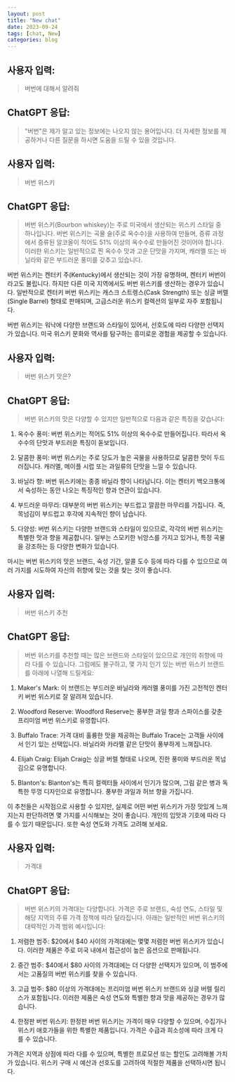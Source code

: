```yaml
---
layout: post
title: "New chat"
date: 2023-09-24
tags: [chat, New]
categories: blog
---
```


## 사용자 입력:
> 버번에 대해서 알려줘

## ChatGPT 응답:
> "버번"은 제가 알고 있는 정보에는 나오지 않는 용어입니다. 더 자세한 정보를 제공하거나 다른 질문을 하시면 도움을 드릴 수 있을 것입니다.

## 사용자 입력:
> 버번 위스키

## ChatGPT 응답:
> 버번 위스키(Bourbon whiskey)는 주로 미국에서 생산되는 위스키 스타일 중 하나입니다. 버번 위스키는 곡물 술(주로 옥수수)을 사용하여 만들며, 증류 과정에서 증류된 알코올이 적어도 51% 이상의 옥수수로 만들어진 것이어야 합니다. 이러한 위스키는 일반적으로 찐 옥수수 맛과 고운 단맛을 가지며, 캐러멜 또는 바닐라와 같은 부드러운 풍미를 갖추고 있습니다.

버번 위스키는 켄터키 주(Kentucky)에서 생산되는 것이 가장 유명하며, 켄터키 버번이라고도 불립니다. 하지만 다른 미국 지역에서도 버번 위스키를 생산하는 경우가 있습니다. 일반적으로 켄터키 버번 위스키는 캐스크 스트렝스(Cask Strength) 또는 싱글 버렐(Single Barrel) 형태로 판매되며, 고급스러운 위스키 컬렉션의 일부로 자주 포함됩니다.

버번 위스키는 워낙에 다양한 브랜드와 스타일이 있어서, 선호도에 따라 다양한 선택지가 있습니다. 미국 위스키 문화와 역사를 탐구하는 흥미로운 경험을 제공할 수 있습니다.

## 사용자 입력:
> 버번 위스키 맛은?

## ChatGPT 응답:
> 버번 위스키의 맛은 다양할 수 있지만 일반적으로 다음과 같은 특징을 갖습니다:

1. 옥수수 풍미: 버번 위스키는 적어도 51% 이상의 옥수수로 만들어집니다. 따라서 옥수수의 단맛과 부드러운 특징이 돋보입니다.

2. 달콤한 풍미: 버번 위스키는 주로 당도가 높은 곡물을 사용하므로 달콤한 맛이 두드러집니다. 캐러멜, 메이플 시럽 또는 과일류의 단맛을 느낄 수 있습니다.

3. 바닐라 향: 버번 위스키에는 종종 바닐라 향이 나타납니다. 이는 켄터키 백오크통에서 숙성하는 동안 나오는 특징적인 향과 연관이 있습니다.

4. 부드러운 마무리: 대부분의 버번 위스키는 부드럽고 깔끔한 마무리를 가집니다. 즉, 목넘김이 부드럽고 후각에 지속적인 향이 남습니다.

5. 다양성: 버번 위스키는 다양한 브랜드와 스타일이 있으므로, 각각의 버번 위스키는 특별한 맛과 향을 제공합니다. 일부는 스모키한 뉘앙스를 가지고 있거나, 특정 곡물을 강조하는 등 다양한 변화가 있습니다.

마시는 버번 위스키의 맛은 브랜드, 숙성 기간, 알콜 도수 등에 따라 다를 수 있으므로 여러 가지를 시도하여 자신의 취향에 맞는 것을 찾는 것이 좋습니다.

## 사용자 입력:
> 버번 위스키 추천

## ChatGPT 응답:
> 버번 위스키를 추천할 때는 많은 브랜드와 스타일이 있으므로 개인의 취향에 따라 다를 수 있습니다. 그럼에도 불구하고, 몇 가지 인기 있는 버번 위스키 브랜드를 아래에 나열해 드릴게요:

1. Maker's Mark: 이 브랜드는 부드러운 바닐라와 캐러멜 풍미를 가진 고전적인 켄터키 버번 위스키로 잘 알려져 있습니다.

2. Woodford Reserve: Woodford Reserve는 풍부한 과일 향과 스파이스를 갖춘 프리미엄 버번 위스키로 유명합니다.

3. Buffalo Trace: 가격 대비 훌륭한 맛을 제공하는 Buffalo Trace는 고객들 사이에서 인기 있는 선택입니다. 바닐라와 카라멜 같은 단맛이 풍부하게 느껴집니다.

4. Elijah Craig: Elijah Craig는 싱글 버렐 형태로 나오며, 진한 풍미와 부드러운 목넘김으로 유명합니다.

5. Blanton's: Blanton's는 특히 컬렉터들 사이에서 인기가 많으며, 그림 같은 병과 독특한 뚜껑 디자인으로 유명합니다. 풍부한 과일과 허브 향을 가집니다.

이 추천들은 시작점으로 사용할 수 있지만, 실제로 어떤 버번 위스키가 가장 맛있게 느껴지는지 판단하려면 몇 가지를 시식해보는 것이 좋습니다. 개인의 입맛과 기호에 따라 다를 수 있기 때문입니다. 또한 숙성 연도와 가격도 고려해 보세요.

## 사용자 입력:
> 가격대

## ChatGPT 응답:
> 버번 위스키의 가격대는 다양합니다. 가격은 주로 브랜드, 숙성 연도, 스타일 및 해당 지역의 주류 가격 정책에 따라 달라집니다. 아래는 일반적인 버번 위스키의 대략적인 가격 범위 예시입니다:

1. 저렴한 범주: $20에서 $40 사이의 가격대에는 몇몇 저렴한 버번 위스키가 있습니다. 이러한 제품은 주로 미국 내에서 접근성이 높은 옵션으로 판매됩니다.

2. 중간 범주: $40에서 $80 사이의 가격대에는 더 다양한 선택지가 있으며, 이 범주에서는 고품질의 버번 위스키를 찾을 수 있습니다.

3. 고급 범주: $80 이상의 가격대에는 프리미엄 버번 위스키 브랜드와 싱글 버렐 릴리스가 포함됩니다. 이러한 제품은 숙성 연도와 특별한 향과 맛을 제공하는 경우가 많습니다.

4. 한정판 버번 위스키: 한정판 버번 위스키는 가격이 매우 다양할 수 있으며, 수집가나 위스키 애호가들을 위한 특별한 제품입니다. 가격은 수급과 희소성에 따라 크게 다를 수 있습니다.

가격은 지역과 상점에 따라 다를 수 있으며, 특별한 프로모션 또는 할인도 고려해볼 가치가 있습니다. 위스키 구매 시 예산과 선호도를 고려하여 적절한 제품을 선택하시면 됩니다.

